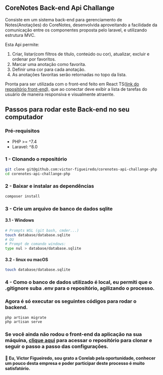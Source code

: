## CoreNotes Back-end Api Challange

Consiste em um sistema back-end para gerenciamento de Notes(Anotações) do CoreNotes, desenvolvida aproveitando a facilidade da comunicação entre os componentes proposta pelo laravel, e utilizando estrutura MVC.

Esta Api permite:
1. Criar, listar(com filtros de título, conteúdo ou cor), atualizar, excluir e ordenar por favoritos.
2. Marcar uma anotação como favorita.
3. Definir uma cor para cada anotação.
4. As anotações favoritas serão retornadas no topo da lista.

Pronta para ser utilizada com o front-end feito em React TS(<a href="https://github.com/victor-figueiredo/corenotes-web-challange-react">link do repositório front-end</a>), que ao conectar deve exibir a lista de tarefas do usuário de maneira responsiva e visualmente atraente.

## Passos para rodar este Back-end no seu computador

### Pré-requisitos
- PHP >= ^7.4
- Laravel: ^8.0

### 1 - Clonando o repositório
```bash
git clone git@github.com:victor-figueiredo/corenotes-api-challange-php.git
cd corenotes-api-challange-php
```

### 2 - Baixar e instalar as dependências
```bash
composer install
```

### 3 - Crie um arquivo de banco de dados sqlite
#### 3.1 - Windows
```bash
# Prompts WSL (git bash, cmder...)
touch database/database.sqlite
# OU
# Prompt de comando windows:
type nul > database/database.sqlite
```
#### 3.2 - linux ou macOS
```bash
touch database/database.sqlite
```

### 4 - Como o banco de dados utilizado é local, eu permiti que o .gitignore suba .env para o repositório, agilizando o processo.
### Agora é só executar os seguintes códigos para rodar o backend.
```bash
php artisan migrate
php artisan serve
```

### Se você ainda não rodou o front-end da aplicação na sua máquina, <a href="https://github.com/victor-figueiredo/corenotes-web-challange-react">clique aqui</a> para acessar o repositório para clonar e seguir o passo a passo das configurações.

#### 👋 Eu, Victor Figueiredo, sou grato a Corelab pela oportunidade, conhecer um pouco desta empresa e poder participar deste processo é muito satisfatório.
